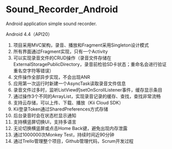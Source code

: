 # Sound_Recorder_Android
Android application simple sound recorder.

Android 4.4（API20） 

1. 项目采用MVC架构，录音、播放和Fragment采用Singleton设计模式
2. 所有界面通过Fragment实现，只有一个Activity
3. 可以实现录音文件的CRUD操作（录音文件存储在ExternalStoragePublicDirectory，录音前检验SD卡状态；重命名会进行验证重名空字符等错误）
4. 文件操作全部异步实现，不会出现ANR
5. 应用第一次运行时新建一个AsyncTask读取录音文件信息
6. 录音文件过多时，监听ListView的setOnScrollListener事件，缓存显示条目
7. 通过操作3个不同的ArrayList，实现录音记录的缓存、查找，查找非常流畅
8. 支持云存储，可以上传、下载、播放（Kii Cloud SDK）
9. Kii登录Token通过SharedPreferences方式存储
10. 后台录音时会在状态栏显示通知
11. 支持横竖屏切换UI，支持多语言
12. 无论切换横竖屏或点击Home Back键，避免出现内存泄露
13. 通过1000000次Monkey Test，持续时间近90分钟
14. 通过Trello管理整个项目，Github管理代码，Scrum开发过程
